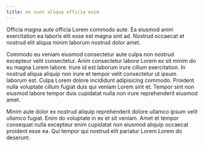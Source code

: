```yaml
---
title: ex sunt aliqua officia enim
---
```


Officia magna aute officia Lorem commodo aute. Ea eiusmod anim exercitation ea laboris elit esse est magna sint ad. Nostrud occaecat et nostrud elit aliqua minim laborum nostrud dolor amet.

Commodo eu veniam eiusmod consectetur aute culpa non nostrud excepteur velit consectetur. Anim consectetur labore Lorem ex sit minim do eu magna Lorem labore. Irure id est laborum irure cillum exercitation. In nostrud aliqua aliquip non irure et tempor velit consectetur ut ipsum laborum est. Culpa Lorem dolore incididunt adipisicing commodo. Proident nulla voluptate cillum fugiat duis qui veniam Lorem sint et. Tempor sint non eiusmod labore tempor duis cupidatat nulla non irure reprehenderit eiusmod amet.

Minim aute dolor ex nostrud aliquip reprehenderit dolore ullamco ipsum velit ullamco fugiat. Enim do voluptate in ex et sit veniam. Amet et tempor consequat nulla excepteur enim cupidatat non eiusmod aliquip occaecat proident esse ea. Qui tempor qui nostrud elit pariatur Lorem Lorem do deserunt.